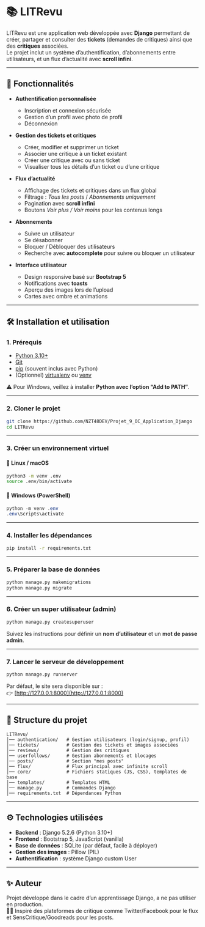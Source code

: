 # 📚 LITRevu

LITRevu est une application web développée avec **Django** permettant de créer, partager et consulter des **tickets** (demandes de critiques) ainsi que des **critiques** associées.  
Le projet inclut un système d’authentification, d’abonnements entre utilisateurs, et un flux d’actualité avec **scroll infini**.

---

## 🚀 Fonctionnalités

- **Authentification personnalisée**
  - Inscription et connexion sécurisée
  - Gestion d’un profil avec photo de profil
  - Déconnexion

- **Gestion des tickets et critiques**
  - Créer, modifier et supprimer un ticket
  - Associer une critique à un ticket existant
  - Créer une critique avec ou sans ticket
  - Visualiser tous les détails d’un ticket ou d’une critique

- **Flux d’actualité**
  - Affichage des tickets et critiques dans un flux global
  - Filtrage : *Tous les posts* / *Abonnements uniquement*
  - Pagination avec **scroll infini**
  - Boutons *Voir plus / Voir moins* pour les contenus longs

- **Abonnements**
  - Suivre un utilisateur
  - Se désabonner
  - Bloquer / Débloquer des utilisateurs
  - Recherche avec **autocomplete** pour suivre ou bloquer un utilisateur

- **Interface utilisateur**
  - Design responsive basé sur **Bootstrap 5**
  - Notifications avec **toasts**
  - Aperçu des images lors de l’upload
  - Cartes avec ombre et animations

---

## 🛠️ Installation et utilisation

### 1. Prérequis

- [Python 3.10+](https://www.python.org/downloads/)
- [Git](https://git-scm.com/)
- [pip](https://pip.pypa.io/en/stable/) (souvent inclus avec Python)
- (Optionnel) [virtualenv](https://virtualenv.pypa.io/) ou [venv](https://docs.python.org/3/library/venv.html)

⚠️ Pour Windows, veillez à installer **Python avec l’option “Add to PATH”**.

---

### 2. Cloner le projet

```bash
git clone https://github.com/NZT48DEV/Projet_9_OC_Application_Django
cd LITRevu
```

---

### 3. Créer un environnement virtuel

#### 🔹 Linux / macOS

```bash
python3 -m venv .env
source .env/bin/activate
```

#### 🔹 Windows (PowerShell)

```powershell
python -m venv .env
.env\Scripts\activate
```

---

### 4. Installer les dépendances

```bash
pip install -r requirements.txt
```

---

### 5. Préparer la base de données

```bash
python manage.py makemigrations
python manage.py migrate
```

---

### 6. Créer un super utilisateur (admin)

```bash
python manage.py createsuperuser
```

Suivez les instructions pour définir un **nom d’utilisateur** et un **mot de passe admin**.

---

### 7. Lancer le serveur de développement

```bash
python manage.py runserver
```

Par défaut, le site sera disponible sur :  
👉 [http://127.0.0.1:8000](http://127.0.0.1:8000)

---

## 📂 Structure du projet

```
LITRevu/
│── authentication/   # Gestion utilisateurs (login/signup, profil)
│── tickets/          # Gestion des tickets et images associées
│── reviews/          # Gestion des critiques
│── userfollows/      # Gestion abonnements et blocages
│── posts/            # Section "mes posts"
│── flux/             # Flux principal avec infinite scroll
│── core/             # Fichiers statiques (JS, CSS), templates de base
│── templates/        # Templates HTML
│── manage.py         # Commandes Django
│── requirements.txt  # Dépendances Python
```

---

## ⚙️ Technologies utilisées

- **Backend** : Django 5.2.6 (Python 3.10+)
- **Frontend** : Bootstrap 5, JavaScript (vanilla)
- **Base de données** : SQLite (par défaut, facile à déployer)
- **Gestion des images** : Pillow (PIL)
- **Authentification** : système Django custom User

---

## ✨ Auteur

Projet développé dans le cadre d’un apprentissage Django, a ne pas utiliser en production.  
👨‍💻 Inspiré des plateformes de critique comme Twitter/Facebook pour le flux et SensCritique/Goodreads pour les posts.
